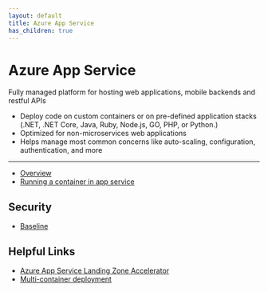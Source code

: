 ```yaml
---
layout: default
title: Azure App Service
has_children: true
---
```

# Azure App Service
Fully managed platform for hosting web applications, mobile backends and restful APIs

* Deploy code on custom containers or on pre-defined application stacks (.NET, .NET Core, Java, Ruby, Node.js, GO, PHP, or Python.)
* Optimized for non-microservices web applications
* Helps manage most common concerns like auto-scaling, configuration, authentication, and more

---

* [Overview](https://learn.microsoft.com/en-us/azure/app-service/overview)
* [Running a container in app service](https://learn.microsoft.com/en-us/azure/app-service/configure-custom-container?tabs=debian&pivots=container-linux)

## Security
* [Baseline](https://learn.microsoft.com/en-us/security/benchmark/azure/baselines/app-service-security-baseline)

## Helpful Links
* [Azure App Service Landing Zone Accelerator](https://learn.microsoft.com/en-us/azure/cloud-adoption-framework/scenarios/app-platform/app-services/landing-zone-accelerator)
* [Multi-container deployment](https://learn.microsoft.com/en-us/azure/app-service/quickstart-multi-container)